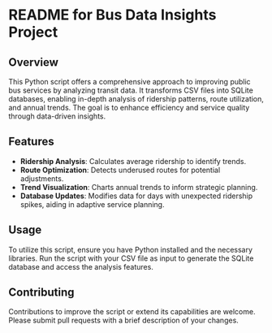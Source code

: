 # README for Bus Data Insights Project

## Overview
This Python script offers a comprehensive approach to improving public bus services by analyzing transit data. It transforms CSV files into SQLite databases, enabling in-depth analysis of ridership patterns, route utilization, and annual trends. The goal is to enhance efficiency and service quality through data-driven insights.

## Features
- **Ridership Analysis**: Calculates average ridership to identify trends.
- **Route Optimization**: Detects underused routes for potential adjustments.
- **Trend Visualization**: Charts annual trends to inform strategic planning.
- **Database Updates**: Modifies data for days with unexpected ridership spikes, aiding in adaptive service planning.

## Usage
To utilize this script, ensure you have Python installed and the necessary libraries. Run the script with your CSV file as input to generate the SQLite database and access the analysis features.

## Contributing
Contributions to improve the script or extend its capabilities are welcome. Please submit pull requests with a brief description of your changes.
